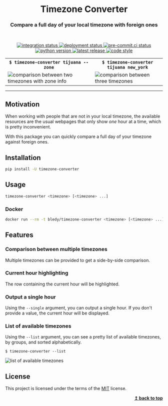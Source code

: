 <div align="center">
  <h1>Timezone Converter</h1>
  <h3>Compare a full day of your local timezone with foreign ones</h3>
  <br>
  <p>
    <a href="https://github.com/ibLeDy/timezone-converter/actions/workflows/integration.yml">
        <img alt="integration status" src="https://github.com/ibLeDy/timezone-converter/actions/workflows/integration.yml/badge.svg" />
    </a>
    <a href="https://github.com/ibLeDy/timezone-converter/actions/workflows/deployment.yml">
        <img alt="deployment status" src="https://github.com/ibLeDy/timezone-converter/actions/workflows/deployment.yml/badge.svg" />
    </a>
    <a href="https://results.pre-commit.ci/latest/github/ibLeDy/timezone-converter/main">
        <img alt="pre-commit.ci status" src="https://results.pre-commit.ci/badge/github/ibLeDy/timezone-converter/main.svg" />
    </a>
    <a href="https://pypi.org/project/timezone-converter/">
        <img alt="python version" src="https://img.shields.io/pypi/pyversions/timezone-converter" />
    </a>
    <a href="https://pypi.org/project/timezone-converter/">
        <img alt="latest release" src="https://img.shields.io/pypi/v/timezone-converter?color=blue" />
    </a>
    <a href="https://github.com/psf/black">
        <img alt="code style" src="https://img.shields.io/badge/code%20style-black-000000.svg" />
    </a>
  </p>
</div>

<div align="center">
  <table>
    <tr>
      <th style="text-align: center;"><code>$ timezone-converter tijuana --zone</code></th>
      <th style="text-align: center;"><code>$ timezone-converter tijuana new_york</code></th>
    </tr>
    <tr>
      <td><img alt="comparison between two timezones with zone info" src="https://raw.githubusercontent.com/ibLeDy/timezone-converter/main/.github/assets/tijuana_zone.svg" /></td>
      <td><img alt="comparison between three timezones" src="https://raw.githubusercontent.com/ibLeDy/timezone-converter/main/.github/assets/tijuana_new_york.svg" /></td>
    </tr>
  </table>
</div>

---

## Motivation

When working with people that are not in your local timezone, the available
resources are the usual webpages that only show _one_ hour at a time, which
is pretty inconvenient.

With this package you can quickly compare a full day of your timezone against
foreign ones.

## Installation

```bash
pip install -U timezone-converter
```

## Usage

```bash
timezone-converter <timezone> [<timezone> ...]
```

### Docker

```bash
docker run --rm -t bledy/timezone-converter <timezone> [<timezone> ...]
```

## Features

### Comparison between multiple timezones

Multiple timezones can be provided to get a side-by-side comparison.

### Current hour highlighting

The row containing the current hour will be highlighted.

### Output a single hour

Using the `--single` argument, you can output a single hour. If you don't
provide a value, the current hour will be displayed.

### List of available timezones

Using the `--list` argument, you can see a pretty list of available timezones,
by groups, and sorted alphabetically.

`$ timezone-converter --list`

![list of available timezones](https://raw.githubusercontent.com/ibLeDy/timezone-converter/main/.github/assets/list.svg)

## License

This project is licensed under the terms of the
[MIT](https://choosealicense.com/licenses/mit/) license.

<div align="right">
  <b><a href="#timezone-converter">↥ back to top</a></b>
</div>
